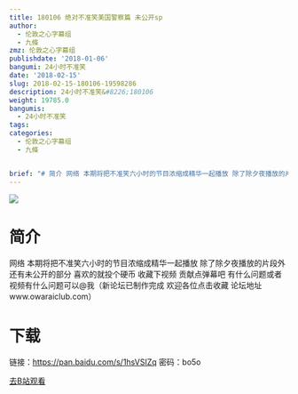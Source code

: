 ```yaml
---
title: 180106 绝对不准笑美国警察篇 未公开sp
author:
  - 伦敦之心字幕组
  - 九條
zmz: 伦敦之心字幕组
publishdate: '2018-01-06'
bangumi: 24小时不准笑
date: '2018-02-15'
slug: 2018-02-15-180106-19598286
description: 24小时不准笑&#8226;180106
weight: 19785.0
bangumis:
  - 24小时不准笑
tags:
categories:
  - 伦敦之心字幕组
  - 九條


brief: "# 简介 网络 本期将把不准笑六小时的节目浓缩成精华一起播放 除了除夕夜播放的片段外 还有未公开的部分 喜欢的就投个硬币 收藏下视频 贡献点弹幕吧 有什么问题或者视频有什么问题可以@我（新论坛已制作完成 欢迎各位点击收藏 论坛地址www.owaraiclub.com） # 下载 链接：https://pan.baidu.com/s/1hsVSIZq 密码：bo5o"
---
```

![](https://i.imgur.com/QW03T3T.jpg)
# 简介  
网络
本期将把不准笑六小时的节目浓缩成精华一起播放 除了除夕夜播放的片段外 还有未公开的部分 喜欢的就投个硬币 收藏下视频 贡献点弹幕吧 有什么问题或者视频有什么问题可以@我（新论坛已制作完成 欢迎各位点击收藏 论坛地址www.owaraiclub.com）  

# 下载
链接：https://pan.baidu.com/s/1hsVSIZq 
密码：bo5o

[去B站观看](https://www.bilibili.com/video/av19598286/)
 
